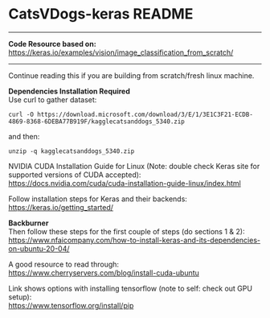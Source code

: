 # CatsVDogs-keras README

-------------------------------------------------

**Code Resource based on:**<br>
https://keras.io/examples/vision/image_classification_from_scratch/

-------------------------------------------------

Continue reading this if you are building from scratch/fresh linux machine.

**Dependencies Installation Required**<br>
Use curl to gather dataset:

`curl -O https://download.microsoft.com/download/3/E/1/3E1C3F21-ECDB-4869-8368-6DEBA77B919F/kagglecatsanddogs_5340.zip`

and then:

`unzip -q kagglecatsanddogs_5340.zip`

NVIDIA CUDA Installation Guide for Linux (Note: double check Keras site for supported versions of CUDA accepted):<br>
https://docs.nvidia.com/cuda/cuda-installation-guide-linux/index.html

Follow installation steps for Keras and their backends:<br>
https://keras.io/getting_started/


**Backburner**<br>
Then follow these steps for the first couple of steps (do sections 1 & 2):<br>
https://www.nfaicompany.com/how-to-install-keras-and-its-dependencies-on-ubuntu-20-04/

A good resource to read through:<br>
https://www.cherryservers.com/blog/install-cuda-ubuntu

Link shows options with installing tensorflow (note to self: check out GPU setup):<br>
https://www.tensorflow.org/install/pip








